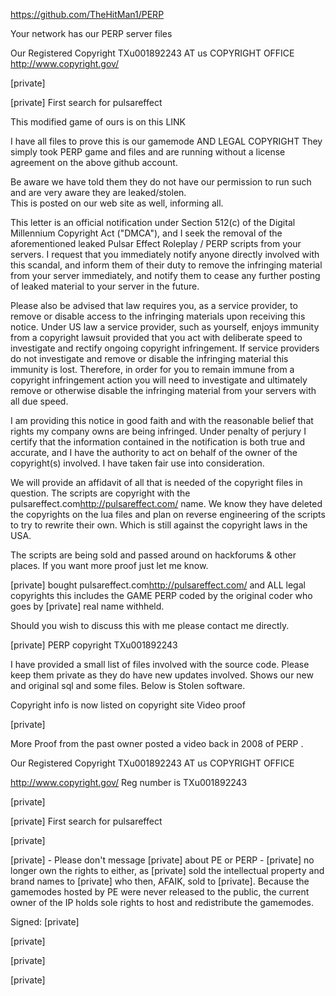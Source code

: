 https://github.com/TheHitMan1/PERP

Your network has our PERP server files

Our Registered Copyright TXu001892243 AT us COPYRIGHT OFFICE
http://www.copyright.gov/

[private]

[private] First search
for pulsareffect

This modified game of ours is on this LINK

I have all files to prove this is our gamemode AND LEGAL COPYRIGHT They
simply took PERP game and files and are running without a license
agreement on the above github account.

Be aware we have told them they do not have our permission to run such
and are very aware they are leaked/stolen.  
This is posted on our web site as well, informing all.

This letter is an official notification under Section 512(c) of the
Digital Millennium Copyright Act ("DMCA"), and I seek the removal of the
aforementioned leaked Pulsar Effect Roleplay / PERP scripts from your
servers. I request that you immediately notify anyone directly involved
with this scandal, and inform them of their duty to remove the
infringing material from your server immediately, and notify them to
cease any further posting of leaked material to your server in the
future.

Please also be advised that law requires you, as a service provider, to
remove or disable access to the infringing materials upon receiving this
notice. Under US law a service provider, such as yourself, enjoys
immunity from a copyright lawsuit provided that you act with deliberate
speed to investigate and rectify ongoing copyright infringement. If
service providers do not investigate and remove or disable the
infringing material this immunity is lost. Therefore, in order for you
to remain immune from a copyright infringement action you will need to
investigate and ultimately remove or otherwise disable the infringing
material from your servers with all due speed.

I am providing this notice in good faith and with the reasonable belief
that rights my company owns are being infringed. Under penalty of
perjury I certify that the information contained in the notification is
both true and accurate, and I have the authority to act on behalf of the
owner of the copyright(s) involved. I have taken fair use into consideration.

We will provide an affidavit of all that is needed of the copyright files
in question. The scripts are copyright with the pulsareffect.com<http://pulsareffect.com/> name.
We know they have deleted the copyrights on the lua files and plan on
reverse engineering of the scripts to try to rewrite their own. Which is still
against the copyright laws in the USA.

The scripts are being sold and passed around on hackforums &
other places. If you want more proof just let me know.

[private] bought pulsareffect.com<http://pulsareffect.com/> and ALL legal copyrights this includes the
GAME PERP coded by the original coder who goes by [private] real name
withheld.

Should you wish to discuss this with me please contact me directly.

[private] PERP copyright TXu001892243

I have provided a small list of files involved with the source code. Please
keep them private as they do have new updates involved. Shows our new
and original sql and some files. Below is Stolen software.

Copyright info is now listed on copyright site Video proof

[private]

More Proof from the past owner posted a video back in 2008 of PERP .

Our Registered Copyright TXu001892243 AT us COPYRIGHT OFFICE

http://www.copyright.gov/ Reg number is TXu001892243

[private]

[private] First search
for pulsareffect

[private]

[private] - Please don't message [private] about PE or PERP - [private] no longer own
the rights to either, as [private] sold the intellectual property and brand
names to [private] who then, AFAIK, sold to [private]. Because the gamemodes
hosted by PE were never released to the public, the current owner of the
IP holds sole rights to host and redistribute the gamemodes.

Signed: [private]

[private]

[private]

[private]
